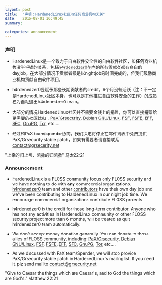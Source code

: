 ```yaml
---
layout: post
title:  "声明：HardenedLinux社区与任何商业机构无关"
date:   2016-08-01 16:49:45
summary: 

categories: announcement
---
```



### 声明

* HardenedLinux是一个致力于自由软件安全性的自由软件社区，和**任何**商业机构没半毛钱的关系，包括[h4rdenedzer0](http://hardenedlinux.org/about/)在内的所有[贡献者](http://hardenedlinux.org/about2/)都有各自的dayjob，在大部分情况下贡献者都是以nightjob的时间完成的，但我们鼓励商业机构贡献自由软件项目。

* h4rdenedzer0是赋予那些长期贡献者的credit，6个月没有活跃（注：不一定是HardenedLinux社区本身，也可以是其他推进自由软件安全的工作）的成员视为自动退出h4rdenedzer0 team。

* 大部分的情况HardenedLinux社区并不需要金钱上的捐赠，你可以直接捐赠给更需要的社区比如：[PaX/Grsecurity](http://grsecurity.net/), [Debian GNU/Linux](https://www.debian.org/), [FSF](http://www.fsf.org/), [FSFE](http://fsfe.org/), [EFF](http://eff.org/), [SFC](https://sfconservancy.org/), [GnuPG](https://www.gnupg.org/), [Tor](https://www.torproject.org/), etc....

* 经过和PaX team/spender协商，我们决定将停止在邮件列表中免费提供PaX/Grsecurity stable patch，如果有需要者请直接联系 contact@grsecurity.net

"上帝的归上帝，凯撒的归凯撒"  马太22:21

### Announcement

* HardenedLinux is a FLOSS community focus only FLOSS security and we have nothing to do with **any** commcercial organizations. [h4rdenedzer0](http://hardenedlinux.org/about/) team and other [contributors](http://hardenedlinux.org/about2/) have their own day job and we've been contributing to HardenedLinux in our night job time. We encourage commcercial organizations contribute FLOSS projects.

* h4rdenedzer0 is the credit for those long-term contributor. Anyone who has not any activities in HardenedLinux community or other FLOSS security project more than 6 months, will be treated as quit h4rdenedzer0 team automatically.

* We don't accept money donation generally. You can donate to those allies of FLOSS community, including: [PaX/Grsecurity](http://grsecurity.net/), [Debian GNU/Linux](https://www.debian.org/), [FSF](http://www.fsf.org/), [FSFE](http://fsfe.org/), [EFF](http://eff.org/), [SFC](https://sfconservancy.org/), [GnuPG](https://www.gnupg.org/), [Tor](https://www.torproject.org/), etc....

* As we discussed with PaX team/Spender, we will stop provide PaX/Grsecurity stable patch in HardenedLinux's mailinglist. If you need it, plz send mail to contact@grsecurity.net 

"Give to Caesar the things which are Caesar's, and to God the things which are God's."   Matthew 22:21
